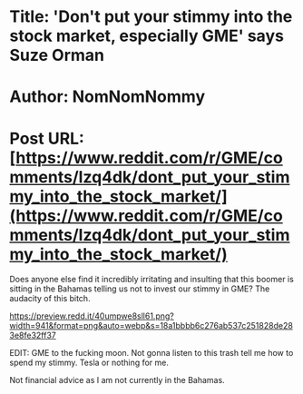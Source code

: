 # Title: 'Don't put your stimmy into the stock market, especially GME' says Suze Orman
# Author: NomNomNommy
# Post URL: [https://www.reddit.com/r/GME/comments/lzq4dk/dont_put_your_stimmy_into_the_stock_market/](https://www.reddit.com/r/GME/comments/lzq4dk/dont_put_your_stimmy_into_the_stock_market/)


Does anyone else find it incredibly irritating and insulting that this boomer is sitting in the Bahamas telling us not to invest our stimmy in GME? The audacity of this bitch.

https://preview.redd.it/40umpwe8sll61.png?width=941&format=png&auto=webp&s=18a1bbbb6c276ab537c251828de283e8fe32ff37

EDIT: GME to the fucking moon. Not gonna listen to this trash tell me how to spend my stimmy. Tesla or nothing for me. 

Not financial advice as I am not currently in the Bahamas.
